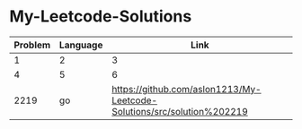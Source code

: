 # My-Leetcode-Solutions

| Problem | Language | Link |
| ------- | -------- | ---- |
| 1       | 2        | 3    |
| 4       | 5        | 6    |
| 2219 | go |https://github.com/aslon1213/My-Leetcode-Solutions/src/solution%202219 || 1000 | go |https://github.com/aslon1213/My-Leetcode-Solutions/src/solution%201000 |